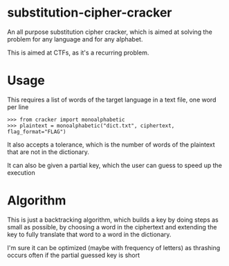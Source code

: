 # substitution-cipher-cracker
An all purpose substitution cipher cracker, which is aimed at solving the problem
for any language and for any alphabet.

This is aimed at CTFs, as it's a recurring problem.

# Usage
This requires a list of words of the target language in a text file, one word per line
```
>>> from cracker import monoalphabetic
>>> plaintext = monoalphabetic("dict.txt", ciphertext, flag_format="FLAG")
```
It also accepts a tolerance, which is the number of words of the plaintext that are not
in the dictionary.

It can also be given a partial key, which the user can guess to speed up the execution

# Algorithm 
This is just a backtracking algorithm, which builds a key by doing steps
as small as possible, by choosing a word in the ciphertext and extending
the key to fully translate that word to a word in the dictionary. 

I'm sure it can be optimized (maybe with frequency of letters) as thrashing occurs often if the 
partial guessed key is short
